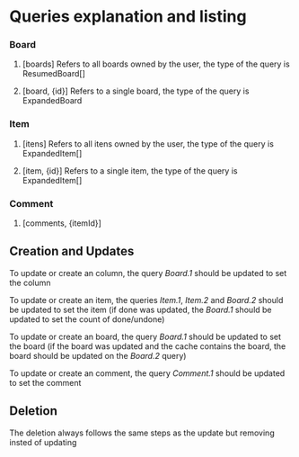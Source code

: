 # Queries explanation and listing

### Board

1. [boards]
Refers to all boards owned by the user, the type of the query is ResumedBoard[]

2. [board, {id}]
Refers to a single board, the type of the query is ExpandedBoard

### Item

1. [itens]
Refers to all itens owned by the user, the type of the query is ExpandedItem[]

2. [item, {id}]
Refers to a single item, the type of the query is ExpandedItem[]

### Comment

1. [comments, {itemId}]

## Creation and Updates

To update or create an column, the query *Board.1* should be updated to set the column

To update or create an item, the queries *Item.1*, *Item.2* and *Board.2* should be updated to set the item (if done was updated, the *Board.1* should be updated to set the count of done/undone)

To update or create an board, the query *Board.1* should be updated to set the board (if the board was updated and the cache contains the board, the board should be updated on the *Board.2* query)

To update or create an comment, the query *Comment.1* should be updated to set the comment

## Deletion

The deletion always follows the same steps as the update but removing insted of updating